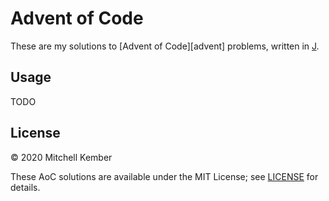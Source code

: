 # Advent of Code

These are my solutions to [Advent of Code][advent] problems, written in [J][].

## Usage

TODO

## License

© 2020 Mitchell Kember

These AoC solutions are available under the MIT License; see [LICENSE](LICENSE.md) for details.

[aoc]: https://adventofcode.com/
[j]: https://www.jsoftware.com/#/
